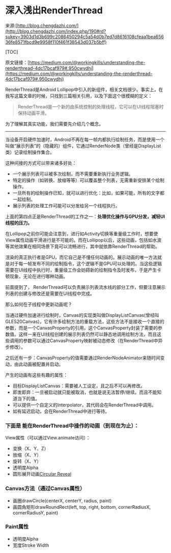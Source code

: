 # 深入浅出RenderThread

来源:[http://blog.chengdazhi.com/](http://blog.chengdazhi.com/index.php/190#rd?sukey=3903d1d3b699c2086450294c5a54d0b7ed7d8616108cfeaa1bea65636fe8571fbcd9e9958f110f461f38543d037b5bff)

[TOC]

原文链接：[https://medium.com/@workingkills/understanding-the-renderthread-4dc17bcaf979#.950cwydhj](https://medium.com/@workingkills/understanding-the-renderthread-4dc17bcaf979#.950cwydhj)

RenderThread是Android Lollipop中引入的新组件，相关文档很少。事实上，在我写这篇文章的时候，只找到三篇相关引用，以及下面这个很模糊的定义：

> RenderThread是一个新的由系统控制的处理线程，它可以在UI线程阻塞时保持动画平滑。

为了理解其真实功能，我们需要先介绍几个概念。

- - - - 

当设备开启硬件加速时，Android不再在每一帧内都执行绘制任务，而是使用一个叫做“展示列表”的（隐藏的）组件，它通过RenderNode类（曾经是DisplayList类）记录绘制操作集合。

这种间接的方式可以带来诸多好处：

* 一个展示列表可以被多次绘制，而不需要重新执行业务逻辑。
* 特定的操作（如转换、放缩等等）可以覆盖整个列表，无需重新安排某个绘制操作。
* 一旦所有的绘制操作已知，就可以进行优化：比如，如果可能，所有的文字都一起绘制。
* 展示列表的处理工作可能可以分发给另一个线程执行。

上面的第四点正是RenderThread的工作之一：**处理优化操作与GPU分发，减轻UI线程的压力。**

在Lollipop之前你可能会注意到，进行如Activity切换等重量级工作时，想要使View属性动画平滑进行是不可能的。而在Lollipop以后，这些动画，包括如水波等其他效果在相同场景下竟可以流畅进行，其中就依靠RenderThread的帮助。

渲染的真正执行者是GPU，而它自己是不懂任何动画的。展示动画的唯一方法就是对于每一帧发布不同的绘制指令，这个逻辑不是GPU可以处理的。当这些逻辑需要在UI线程中执行时，重量级工作会妨碍新的绘制指令及时发布，于是产生卡顿现象，无论在进行哪种动画。

前面提到了， RenderThread可以负责展示列表流水线的部分工作，但要注意展示列表的创建与修改还是需要在UI线程中完成。

那么如何在子线程中更新动画呢？

当通过硬件加速进行绘制时，Canvas的实现类叫做DisplayListCanvas(曾经叫GLES20Canvas)，它有许多绘制方法的重载方法，这些方法不是接收一个直接的参数，而是一个CanvasProperty的引用，这个CanvasProperty封装了需要的参数值。这样一来在UI线程创建的展示列表仍然可以静态地调用绘制方法，而且这些调用的参数可以通过CanvasProperty映射被动态修改（在RenderThread中异步修改）。

之后还有一步：CanvasProperty的值需要通过RenderNodeAnimator来随时间变动，由此动画被配置并启动。

产生的动画有这些有趣的属性：

* 目标DisplayListCanvas：需要被人工设定，且之后不可以再修改。
* 即发即弃：一旦被启动就只能被取消，也就是说无法暂停/继续。而且不能知道当下的值。
* 可以提供一个自定义的Interpolator，其代码会在RenderThread中调用。
* 如有延迟启动，会在RenderThread中进行等待。

### 下面是 能在RenderThread中操作的动画（到现在为止）：

View属性（可以通过View.animate访问）：

* 变换（X、Y、Z）
* 放缩（X、Y）
* 旋转（X、Y）
* 透明度Alpha
* 圆形展开动画[Circular Reveal](https://developer.android.com/reference/android/view/ViewAnimationUtils.html#createCircularReveal%28android.view.View,%20int,%20int,%20float,%20float%29)

### Canvas方法（通过Canvas属性）

* 画圈drawCircle(centerX, centerY, radius, paint)
* 画圆角矩形drawRoundRect(left, top, right, bottom, cornerRadiusX, cornerRadiusY, paint)

### Paint属性

* 透明度Alpha
* 宽度Stroke Width

